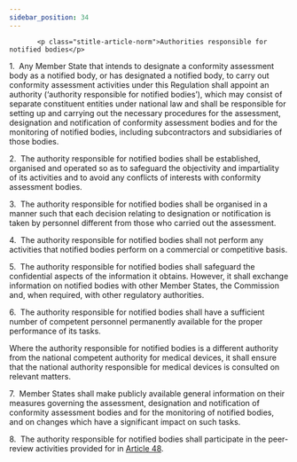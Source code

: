 ```yaml
---
sidebar_position: 34
---
```

           <p class="stitle-article-norm">Authorities responsible for notified bodies</p>
   <p class="norm">1.&nbsp;&nbsp;Any Member&nbsp;State that intends to 
designate a conformity assessment body as a notified body, or has 
designated a notified body, to carry out conformity assessment 
activities under this Regulation shall appoint an authority (‘authority 
responsible for notified bodies’), which may consist of separate 
constituent entities under national law and shall be responsible for 
setting up and carrying out the necessary procedures for the assessment,
 designation and notification of conformity assessment bodies and for 
the monitoring of notified bodies, including subcontractors and 
subsidiaries of those bodies.</p>
   <p class="norm">2.&nbsp;&nbsp;The authority responsible for notified 
bodies shall be established, organised and operated so as to safeguard 
the objectivity and impartiality of its activities and to avoid any 
conflicts of interests with conformity assessment bodies.</p>
   <p class="norm">3.&nbsp;&nbsp;The authority responsible for notified 
bodies shall be organised in a manner such that each decision relating 
to designation or notification is taken by personnel different from 
those who carried out the assessment.</p>
   <p class="norm">4.&nbsp;&nbsp;The authority responsible for notified 
bodies shall not perform any activities that notified bodies perform on a
 commercial or competitive basis.</p>
   <p class="norm">5.&nbsp;&nbsp;The authority responsible for notified 
bodies shall safeguard the confidential aspects of the information it 
obtains. However, it shall exchange information on notified bodies with 
other Member&nbsp;States, the Commission and, when required, with other 
regulatory authorities.</p>
   <p class="norm">6.&nbsp;&nbsp;The authority responsible for notified 
bodies shall have a sufficient number of competent personnel permanently
 available for the proper performance of its tasks.</p>
   <p class="norm">Where the authority responsible for notified bodies 
is a different authority from the national competent authority for 
medical devices, it shall ensure that the national authority responsible
 for medical devices is consulted on relevant matters.</p>
   <p class="norm">7.&nbsp;&nbsp;Member&nbsp;States shall make publicly 
available general information on their measures governing the 
assessment, designation and notification of conformity assessment bodies
 and for the monitoring of notified bodies, and on changes which have a 
significant impact on such tasks.</p>
   <p class="norm">8.&nbsp;&nbsp;The authority responsible for notified 
bodies shall participate in the peer-review activities provided for in 
<a href='../CHAPTER IV/Article 48 - Peer review and exchange of experience between authorities responsible for notified bodies'> Article 48</a>.</p>